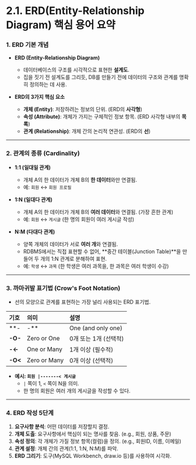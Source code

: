 # 2.1. ERD(Entity-Relationship Diagram) 핵심 용어 요약

### 1. ERD 기본 개념

- **ERD (Entity-Relationship Diagram)**
  - 데이터베이스의 구조를 시각적으로 표현한 **설계도**.
  - 집을 짓기 전 설계도를 그리듯, DB를 만들기 전에 데이터의 구조와 관계를 명확히 정의하는 데 사용.

- **ERD의 3가지 핵심 요소**
  - **개체 (Entity)**: 저장하려는 정보의 단위. (ERD의 **사각형**)
  - **속성 (Attribute)**: 개체가 가지는 구체적인 정보 항목. (ERD 사각형 내부의 **목록**)
  - **관계 (Relationship)**: 개체 간의 논리적 연관성. (ERD의 **선**)

---

### 2. 관계의 종류 (Cardinality)

- **1:1 (일대일 관계)**
  - 개체 A의 한 데이터가 개체 B의 **한 데이터**와만 연결됨.
  - 예: `회원` ↔ `회원 프로필`

- **1:N (일대다 관계)**
  - 개체 A의 한 데이터가 개체 B의 **여러 데이터**와 연결됨. (가장 흔한 관계)
  - 예: `회원` ↔ `게시글` (한 명의 회원이 여러 게시글 작성)

- **N:M (다대다 관계)**
  - 양쪽 개체의 데이터가 서로 **여러 개**와 연결됨.
  - RDBMS에서는 직접 표현할 수 없어, **중간 테이블(Junction Table)**을 만들어 두 개의 1:N 관계로 분해하여 표현.
  - 예: `학생` ↔ `과목` (한 학생은 여러 과목을, 한 과목은 여러 학생이 수강)

---

### 3. 까마귀발 표기법 (Crow's Foot Notation)

- 선의 모양으로 관계를 표현하는 가장 널리 사용되는 ERD 표기법.

| 기호 | 의미 | 설명 |
| :--- | :--- | :--- |
| **-|-** | One (and only one) | 정확히 1개 |
| **-O-** | Zero or One | 0개 또는 1개 (선택적) |
| **-<-** | One or Many | 1개 이상 (필수적) |
| **-O<** | Zero or Many | 0개 이상 (선택적) |

- **예시: `회원 |-------< 게시글`**
  - `|` 쪽이 1, `<` 쪽이 N을 의미.
  - 한 명의 회원은 여러 개의 게시글을 작성할 수 있다.

---

### 4. ERD 작성 5단계

1.  **요구사항 분석**: 어떤 데이터를 저장할지 결정.
2.  **개체 도출**: 요구사항에서 핵심이 되는 명사를 찾음. (e.g., 회원, 상품, 주문)
3.  **속성 정의**: 각 개체가 가질 정보 항목(컬럼)을 정의. (e.g., 회원ID, 이름, 이메일)
4.  **관계 설정**: 개체 간의 관계(1:1, 1:N, N:M)를 파악.
5.  **ERD 그리기**: 도구(MySQL Workbench, draw.io 등)를 사용하여 시각화.
